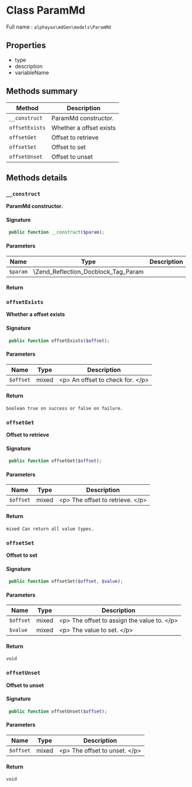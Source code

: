 
# **Class** ParamMd

Full name : `alphayax\mdGen\models\ParamMd`

## Properties

- type
- description
- variableName

## Methods summary

| Method | Description |
|---|---|
| `__construct` | ParamMd constructor. |
| `offsetExists` | Whether a offset exists |
| `offsetGet` | Offset to retrieve |
| `offsetSet` | Offset to set |
| `offsetUnset` | Offset to unset |

## Methods details

### `__construct`

__ParamMd constructor.__


#### Signature

```php
 public function __construct($param);
```

#### Parameters

| Name | Type | Description |
|---|---|---|
| `$param` | \Zend_Reflection_Docblock_Tag_Param |  |

#### Return



### `offsetExists`

__Whether a offset exists__


#### Signature

```php
 public function offsetExists($offset);
```

#### Parameters

| Name | Type | Description |
|---|---|---|
| `$offset` | mixed | &lt;p&gt; An offset to check for. &lt;/p&gt; |

#### Return

    boolean true on success or false on failure.


### `offsetGet`

__Offset to retrieve__


#### Signature

```php
 public function offsetGet($offset);
```

#### Parameters

| Name | Type | Description |
|---|---|---|
| `$offset` | mixed | &lt;p&gt; The offset to retrieve. &lt;/p&gt; |

#### Return

    mixed Can return all value types.


### `offsetSet`

__Offset to set__


#### Signature

```php
 public function offsetSet($offset, $value);
```

#### Parameters

| Name | Type | Description |
|---|---|---|
| `$offset` | mixed | &lt;p&gt; The offset to assign the value to. &lt;/p&gt; |
| `$value` | mixed | &lt;p&gt; The value to set. &lt;/p&gt; |

#### Return

    void 


### `offsetUnset`

__Offset to unset__


#### Signature

```php
 public function offsetUnset($offset);
```

#### Parameters

| Name | Type | Description |
|---|---|---|
| `$offset` | mixed | &lt;p&gt; The offset to unset. &lt;/p&gt; |

#### Return

    void 


